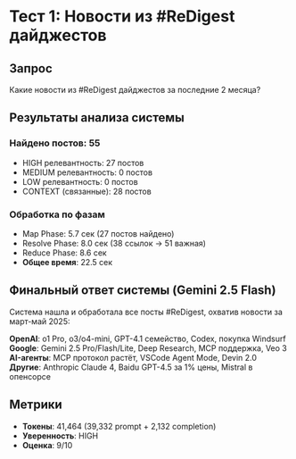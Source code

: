 # Тест 1: Новости из #ReDigest дайджестов

## Запрос
Какие новости из #ReDigest дайджестов за последние 2 месяца?

## Результаты анализа системы

### Найдено постов: 55
- HIGH релевантность: 27 постов
- MEDIUM релевантность: 0 постов
- LOW релевантность: 0 постов
- CONTEXT (связанные): 28 постов

### Обработка по фазам
- Map Phase: 5.7 сек (27 постов найдено)
- Resolve Phase: 8.0 сек (38 ссылок → 51 важная)
- Reduce Phase: 8.6 сек
- **Общее время**: 22.5 сек

## Финальный ответ системы (Gemini 2.5 Flash)

Система нашла и обработала все посты #ReDigest, охватив новости за март-май 2025:

**OpenAI**: o1 Pro, o3/o4-mini, GPT-4.1 семейство, Codex, покупка Windsurf
**Google**: Gemini 2.5 Pro/Flash/Lite, Deep Research, MCP поддержка, Veo 3
**AI-агенты**: MCP протокол растёт, VSCode Agent Mode, Devin 2.0
**Другие**: Anthropic Claude 4, Baidu GPT-4.5 за 1% цены, Mistral в опенсорсе

## Метрики
- **Токены**: 41,464 (39,332 prompt + 2,132 completion)
- **Уверенность**: HIGH
- **Оценка**: 9/10
